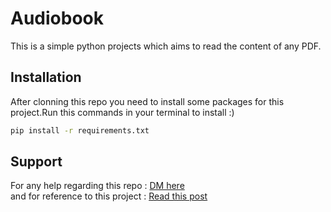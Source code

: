 # Audiobook 
  This is a simple python projects which aims to read the content of any PDF.
## Installation
After clonning this repo you need to install some packages for this project.Run this commands in your terminal to install :)

```bash
pip install -r requirements.txt
```
## Support 
For any help regarding this repo :     [DM here ](https://www.instagram.com/codefever.exe/)       
and for reference to this project : [Read this post ](https://www.instagram.com/p/CSOwKV_DYwW/)
